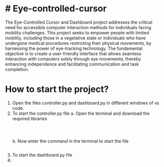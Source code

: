 # # Eye-controlled-cursor
The Eye-Controlled Cursor and Dashboard project addresses the critical need for accessible computer interaction methods for individuals facing mobility challenges. This project seeks to empower people with limited mobility, including those in a vegetative state or individuals who have undergone medical procedures restricting their physical movements, by harnessing the power of eye-tracking technology. The fundamental objective is to create a user-friendly interface that allows seamless interaction with computers solely through eye movements, thereby enhancing independence and facilitating communication and task completion.

# How to start the project?
1. Open the files controller.py and dashboard.py in different windows of vs code.
2. To start the controller.py file
   a. Open the terminal and download the required libraries
   ``` pip install opencv-python
   ```
   ``` pip install mediapipe
   ```
   ``` pip install pyautogui
   ```
   b. Now enter the command in the terminal to start the file
   ``` python controller.py
   ```
4. To start the dashboard.py file
5. 
   
